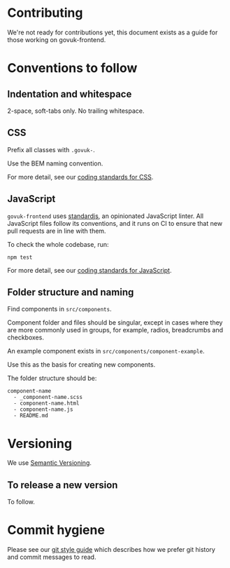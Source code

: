 # Contributing

We're not ready for contributions yet, this document exists as a guide for those working on govuk-frontend.

# Conventions to follow

## Indentation and whitespace

2-space, soft-tabs only. No trailing whitespace.

## CSS

Prefix all classes with `.govuk-`.

Use the BEM naming convention.

For more detail, see our [coding standards for CSS](/docs/coding-standards/css.md).

## JavaScript

`govuk-frontend` uses [standardjs](http://standardjs.com/), an opinionated JavaScript linter.
All JavaScript files follow its conventions, and it runs on CI to ensure that new pull requests are in line with them.

To check the whole codebase, run:

    npm test

For more detail, see our [coding standards for JavaScript](/docs/coding-standards/js.md).

## Folder structure and naming

Find components in `src/components`.

Component folder and files should be singular, except in cases where they are more commonly used in groups, for example, radios, breadcrumbs and checkboxes.

An example component exists in `src/components/component-example`.

Use this as the basis for creating new components.

The folder structure should be:

    component-name
      - _component-name.scss
      - component-name.html
      - component-name.js
      - README.md


# Versioning

We use [Semantic Versioning](http://semver.org/).

## To release a new version

To follow.

# Commit hygiene

Please see our [git style guide](https://github.com/alphagov/styleguides/blob/master/git.md)
which describes how we prefer git history and commit messages to read.
